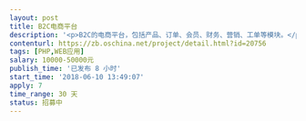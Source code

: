 ```yaml
---                
layout: post       
title: B2C电商平台           
description: '<p>B2C的电商平台，包括产品、订单、会员、财务、营销、工单等模块。</p>'     
contenturl: https://zb.oschina.net/project/detail.html?id=20756      
tags: [PHP,WEB应用]            
salary: 10000-50000元          
publish_time: '已发布 8 小时'         
start_time: '2018-06-10 13:49:07'           
apply: 7                   
time_range: 30 天              
status: 招募中                  
---                 
```

